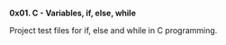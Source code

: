 **0x01. C - Variables, if, else, while**

Project test files for if, else and while in C programming.

